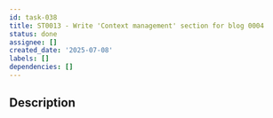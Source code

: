 ```yaml
---
id: task-038
title: ST0013 - Write 'Context management' section for blog 0004
status: done
assignee: []
created_date: '2025-07-08'
labels: []
dependencies: []
---
```


## Description
